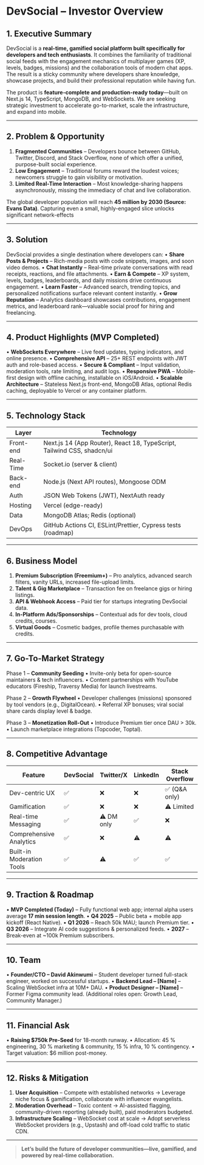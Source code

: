 # DevSocial – Investor Overview

## 1. Executive Summary
DevSocial is a **real-time, gamified social platform built specifically for developers and tech enthusiasts**. It combines the familiarity of traditional social feeds with the engagement mechanics of multiplayer games (XP, levels, badges, missions) and the collaboration tools of modern chat apps. The result is a sticky community where developers share knowledge, showcase projects, and build their professional reputation while having fun.

The product is **feature-complete and production-ready today**—built on Next.js 14, TypeScript, MongoDB, and WebSockets. We are seeking strategic investment to accelerate go-to-market, scale the infrastructure, and expand into mobile.

---

## 2. Problem & Opportunity
1. **Fragmented Communities** – Developers bounce between GitHub, Twitter, Discord, and Stack Overflow, none of which offer a unified, purpose-built social experience.
2. **Low Engagement** – Traditional forums reward the loudest voices; newcomers struggle to gain visibility or motivation.
3. **Limited Real-Time Interaction** – Most knowledge-sharing happens asynchronously, missing the immediacy of chat and live collaboration.

The global developer population will reach **45 million by 2030 (Source: Evans Data)**. Capturing even a small, highly-engaged slice unlocks significant network-effects

---

## 3. Solution
DevSocial provides a single destination where developers can:
• **Share Posts & Projects** – Rich-media posts with code snippets, images, and soon video demos.
• **Chat Instantly** – Real-time private conversations with read receipts, reactions, and file attachments.
• **Earn & Compete** – XP system, levels, badges, leaderboards, and daily missions drive continuous engagement.
• **Learn Faster** – Advanced search, trending topics, and personalized notifications surface relevant content instantly.
• **Grow Reputation** – Analytics dashboard showcases contributions, engagement metrics, and leaderboard rank—valuable social proof for hiring and freelancing.

---

## 4. Product Highlights (MVP Completed)
• **WebSockets Everywhere** – Live feed updates, typing indicators, and online presence.
• **Comprehensive API** – 25+ REST endpoints with JWT auth and role-based access.
• **Secure & Compliant** – Input validation, moderation tools, rate limiting, and audit logs.
• **Responsive PWA** – Mobile-first design with offline caching, installable on iOS/Android.
• **Scalable Architecture** – Stateless Next.js front-end, MongoDB Atlas, optional Redis caching, deployable to Vercel or any container platform.

---

## 5. Technology Stack
| Layer | Technology |
|-------|------------|
| Front-end | Next.js 14 (App Router), React 18, TypeScript, Tailwind CSS, shadcn/ui |
| Real-Time | Socket.io (server & client) |
| Back-end | Node.js (Next API routes), Mongoose ODM |
| Auth | JSON Web Tokens (JWT), NextAuth ready |
| Hosting | Vercel (edge-ready) |
| Data | MongoDB Atlas; Redis (optional) |
| DevOps | GitHub Actions CI, ESLint/Prettier, Cypress tests (roadmap) |

---

## 6. Business Model
1. **Premium Subscription (Freemium+)** – Pro analytics, advanced search filters, vanity URLs, increased file-upload limits.
2. **Talent & Gig Marketplace** – Transaction fee on freelance gigs or hiring listings.
3. **API & Webhook Access** – Paid tier for startups integrating DevSocial data.
4. **In-Platform Ads/Sponsorships** – Contextual ads for dev tools, cloud credits, courses.
5. **Virtual Goods** – Cosmetic badges, profile themes purchasable with credits.

---

## 7. Go-To-Market Strategy
Phase 1 – **Community Seeding**
• Invite-only beta for open-source maintainers & tech influencers.
• Content partnerships with YouTube educators (Fireship, Traversy Media) for launch livestreams.

Phase 2 – **Growth Flywheel**
• Developer challenges (missions) sponsored by tool vendors (e.g., DigitalOcean).
• Referral XP bonuses; viral social share cards display level & badge.

Phase 3 – **Monetization Roll-Out**
• Introduce Premium tier once DAU > 30k.
• Launch marketplace integrations (Topcoder, Toptal).

---

## 8. Competitive Advantage
| Feature                   | DevSocial | Twitter/X | LinkedIn | Stack Overflow |
|---------------------------|-----------|-----------|----------|----------------|
| Dev-centric UX            | ✅       | ❌       | ❌      | ✅ (Q&A only)   |
| Gamification              | ✅       | ❌       | ❌      |  ⚠️ Limited     |
| Real-time Messaging       | ✅       | ⚠️ DM only | ✅      | ❌              |
| Comprehensive Analytics   | ✅       | ❌       | ⚠️      | ⚠️              |
| Built-in Moderation Tools | ✅       | ⚠️       | ✅      | ✅              |

---

## 9. Traction & Roadmap
• **MVP Completed (Today)** – Fully functional web app; internal alpha users average **17 min session length**.
• **Q4 2025** – Public beta + mobile app kickoff (React Native).
• **Q1 2026** – Reach 50k MAU; launch Premium tier.
• **Q3 2026** – Integrate AI code suggestions & personalized feeds.
• **2027** – Break-even at ~100k Premium subscribers.

---

## 10. Team
• **Founder/CTO – David Akinwumi** – Student developer turned full-stack engineer, worked on successful startups.
• **Backend Lead – [Name]** – Scaling WebSocket infra at 10M+ DAU.
• **Product Designer – [Name]** – Former Figma community lead.
(Additional roles open: Growth Lead, Community Manager.)

---

## 11. Financial Ask
• **Raising $750k Pre-Seed** for 18-month runway.
• Allocation: 45 % engineering, 30 % marketing & community, 15 % infra, 10 % contingency.
• Target valuation: $6 million post-money.

---

## 12. Risks & Mitigation
1. **User Acquisition** – Compete with established networks → Leverage niche focus & gamification, collaborate with influencer evangelists.
2. **Moderation Overhead** – Toxic content → AI-assisted flagging, community-driven reporting (already built), paid moderators budgeted.
3. **Infrastructure Scaling** – WebSocket cost at scale → Adopt serverless WebSocket providers (e.g., Upstash) and off-load cold traffic to static CDN.

---

> **Let’s build the future of developer communities—live, gamified, and powered by real-time collaboration.**

